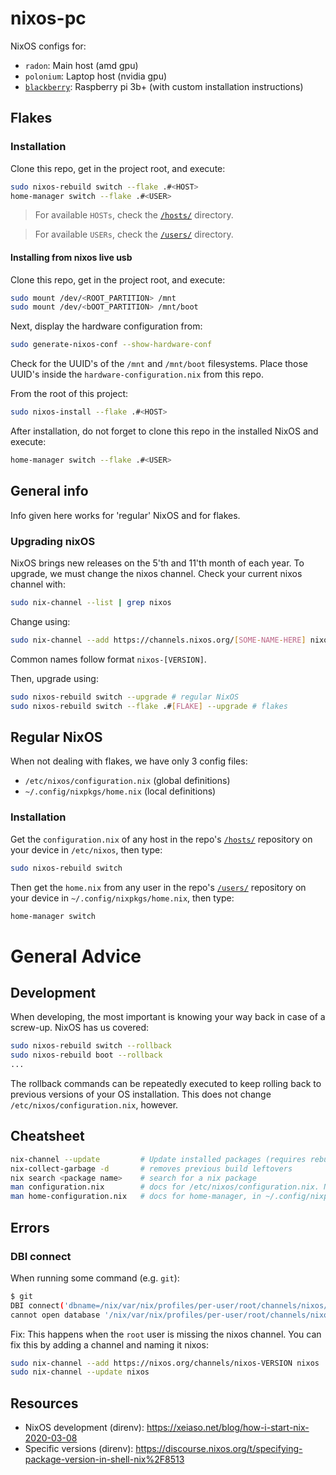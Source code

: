 # nixos-pc
NixOS configs for:

 - `radon`: Main host (amd gpu)
 - `polonium`: Laptop host (nvidia gpu)
 - [`blackberry`](hosts/blackberry): Raspberry pi 3b+ (with custom installation instructions)

## Flakes

### Installation

Clone this repo, get in the project root, and execute:
```bash
sudo nixos-rebuild switch --flake .#<HOST>
home-manager switch --flake .#<USER>
```

 > For available `HOSTs`, check the [`/hosts/`](/hosts/) directory.

 > For available `USERs`, check the [`/users/`](/users/) directory.

#### Installing from nixos live usb

Clone this repo, get in the project root, and execute:
```bash
sudo mount /dev/<ROOT_PARTITION> /mnt
sudo mount /dev/<bOOT_PARTITION> /mnt/boot
```

Next, display the hardware configuration from:
```bash
sudo generate-nixos-conf --show-hardware-conf
```
Check for the UUID's of the `/mnt` and `/mnt/boot` filesystems.
Place those UUID's inside the `hardware-configuration.nix` from this repo.

From the root of this project:
```bash
sudo nixos-install --flake .#<HOST>
```

After installation, do not forget to clone this repo in the installed NixOS and execute:
```bash
home-manager switch --flake .#<USER>
```

## General info

Info given here works for 'regular' NixOS and for flakes.

### Upgrading nixOS
NixOS brings new releases on the 5'th and 11'th month of each year.
To upgrade, we must change the nixos channel.
Check your current nixos channel with:
```bash
sudo nix-channel --list | grep nixos
```

Change using:
```bash
sudo nix-channel --add https://channels.nixos.org/[SOME-NAME-HERE] nixos
```
Common names follow format `nixos-[VERSION]`.

Then, upgrade using:
```bash
sudo nixos-rebuild switch --upgrade # regular NixOS
sudo nixos-rebuild switch --flake .#[FLAKE] --upgrade # flakes
```


## Regular NixOS
When not dealing with flakes, we have only 3 config files:
 - `/etc/nixos/configuration.nix` (global definitions)
 - `~/.config/nixpkgs/home.nix` (local definitions)

### Installation
Get the `configuration.nix` of any host in the repo's [`/hosts/`](/hosts/) repository on your device in `/etc/nixos`, then type:
```bash
sudo nixos-rebuild switch
```

Then get the `home.nix` from any user in the repo's [`/users/`](/users/) repository on your device in `~/.config/nixpkgs/home.nix`, then type:
```bash
home-manager switch
```

# General Advice
## Development
When developing, the most important is knowing your way back in case of a screw-up.
NixOS has us covered:
```bash
sudo nixos-rebuild switch --rollback
sudo nixos-rebuild boot --rollback
...
```

The rollback commands can be repeatedly executed to keep rolling back to previous versions of your OS installation.
This does not change `/etc/nixos/configuration.nix`, however.

## Cheatsheet

```bash
nix-channel --update         # Update installed packages (requires rebuild switch for changes to take effect)
nix-collect-garbage -d       # removes previous build leftovers
nix search <package name>    # search for a nix package
man configuration.nix        # docs for /etc/nixos/configuration.nix. Note: the paths below each option are the same in the nixpkgs repo.
man home-configuration.nix   # docs for home-manager, in ~/.config/nixpkgs/home.nix
```

## Errors

### DBI connect

When running some command (e.g. `git`):
```bash
$ git
DBI connect('dbname=/nix/var/nix/profiles/per-user/root/channels/nixos/programs.sqlite','',...) failed: unable to open database file at /run/current-system/sw/bin/command-not-found line 13.
cannot open database '/nix/var/nix/profiles/per-user/root/channels/nixos/programs.sqlite' at /run/current-system/sw/bin/command-not-found line 13.
```

Fix:
This happens when the `root` user is missing the nixos channel. You can fix this by adding a channel and naming it nixos:
```bash
sudo nix-channel --add https://nixos.org/channels/nixos-VERSION nixos
sudo nix-channel --update nixos
```

## Resources

 - NixOS development (direnv): https://xeiaso.net/blog/how-i-start-nix-2020-03-08
 - Specific versions (direnv): https://discourse.nixos.org/t/specifying-package-version-in-shell-nix%2F8513

